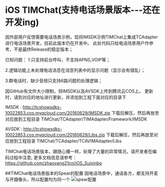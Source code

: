 # iOS TIMChat(支持电话场景版本---还在开发ing)
因外部用户反馈需要电话场景示例，现将IMSDK示例TIMChat上集成TCAdapter进行电话场景开发，目前此版本仍在开发中。
此处代码只给电话场景用户作参考，不是最终Release的稳定版本；

已知问题：
1.只支持前台呼叫，不支持APNS,VOIP等；

2.逻辑功能上未处理电话消息在消息列表中的显示问题（显示会有错乱）；

3.群电话时，缺少音频只支持6路问题的处理逻辑；

因GitHub有文件大小限制，将IMSDK以及AVSDK上传到腾讯云COS上。
更新时，请到对应的地址进行更新，并添加到工程下面对应的目录下

IMSDK : http://tcshowsdks-10022853.cos.myqcloud.com/20160629/IMSDK.zip 下载后解压，然后再放至对应放到工程目录  TIMChat/TCAdapter/TIMAdapter/Framework/IMSDK

AVSDK : http://tcshowsdks-10022853.cos.myqcloud.com/20160629/Libs.zip  下载后解压，然后再放至对应放到工程目录  TIMChat/TCAdapter/TCAVIMAdapter/Libs

TIMChat电话场景版本，跟随心播一样，处理了大量的异常情况，请开发者在编码过程中注意;
更多文档信息请参考：https://github.com/zhaoyang21cn/iOS_Suixinbo

##TIMChat电话场景版本的Spear的配置
因电话场景中，通话各方，都支持开麦与开摄像头，所以配置均为同一个
![spear配置](https://raw.githubusercontent.com/zhaoyang21cn/iOS_Suixinbo/master/LiveHost.jpeg)
